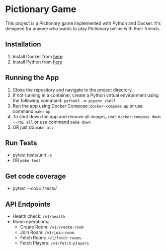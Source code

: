 # Pictionary Game

This project is a Pictionary game implemented with Python and Docker. It's designed for anyone who wants to play Pictionary online with their friends.

## Installation

1. Install Docker from [here](https://www.docker.com/products/docker-desktop/)
2. Install Python from [here](https://www.python.org/downloads/)

## Running the App

1. Clone the repository and navigate to the project directory.
2. If not running in a container, create a Python virtual environment using the following command: `python3 -m pipenv shell`
3. Run the app using Docker Compose: `docker-compose up` or use command `make up`
4. To shut down the app and remove all images, use: `docker-compose down --rmi all` or use command `make down`
5. OR just do `make all`

## Run Tests

- pytest tests/unit -s
- OR `make test`

## Get code coverage

- pytest --cov=./ tests/

## API Endpoints

- Health check: `/v1/health`
- Room operations:
  - Create Room: `/v1/create-room`
  - Join Room: `/v1/join-room`
  - Fetch Room: `/v1/fetch-rooms`
  - Fetch Players: `/v1/fetch-players`
